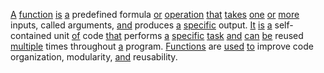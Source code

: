 [A](./a.md) [function](./function.md) [is](./is.md) [a](./a.md) predefined formula [or](./or.md) [operation](./operation.md) [that](./that.md) [takes](./takes.md) [one](./one.md) [or](./or.md) [more](./more.md) inputs, called arguments, [and](./and.md) produces [a](./a.md) [specific](./specific.md) output. [It](./it.md) [is](./is.md) [a](./a.md) self-contained unit [of](./of.md) code [that](./that.md) performs [a](./a.md) [specific](./specific.md) [task](./task.md) [and](./and.md) [can](./can.md) [be](./be.md) reused [multiple](./multiple.md) times throughout [a](./a.md) program. [Functions](./functions.md) are [used](./used.md) [to](./to.md) improve code organization, modularity, [and](./and.md) reusability.